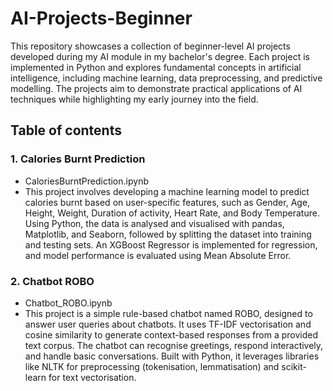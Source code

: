 # AI-Projects-Beginner
This repository showcases a collection of beginner-level AI projects developed during my AI module in my bachelor's degree. Each project is implemented in Python and explores fundamental concepts in artificial intelligence, including machine learning, data preprocessing, and predictive modelling. The projects aim to demonstrate practical applications of AI techniques while highlighting my early journey into the field.

## Table of contents

### 1. Calories Burnt Prediction 
- CaloriesBurntPrediction.ipynb
- This project involves developing a machine learning model to predict calories burnt based on user-specific features, such as Gender, Age, Height, Weight, Duration of activity, Heart Rate, and Body Temperature. Using Python, the data is analysed and visualised with pandas, Matplotlib, and Seaborn, followed by splitting the dataset into training and testing sets. An XGBoost Regressor is implemented for regression, and model performance is evaluated using Mean Absolute Error.

### 2. Chatbot ROBO
- Chatbot_ROBO.ipynb
- This project is a simple rule-based chatbot named ROBO, designed to answer user queries about chatbots. It uses TF-IDF vectorisation and cosine similarity to generate context-based responses from a provided text corpus. The chatbot can recognise greetings, respond interactively, and handle basic conversations. Built with Python, it leverages libraries like NLTK for preprocessing (tokenisation, lemmatisation) and scikit-learn for text vectorisation.

